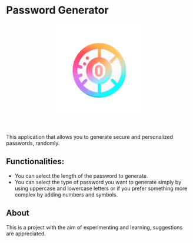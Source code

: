 # Password Generator
<p align="center">
  <img src="Web/logo.png" width="50%">
</p>

<br>

This application that allows you to generate secure and personalized passwords, randomly.

## Functionalities:

* You can select the length of the password to generate.
* You can select the type of password you want to generate simply by using uppercase and lowercase letters or if you prefer something more complex by adding numbers and symbols.

## About

This is a project with the aim of experimenting and learning, suggestions are appreciated.
